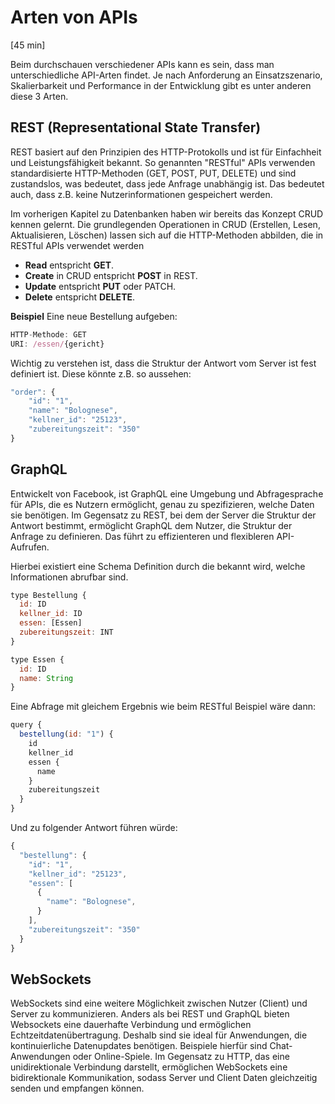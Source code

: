 # Arten von APIs
[45 min]

Beim durchschauen verschiedener APIs kann es sein, dass man unterschiedliche API-Arten findet. Je nach Anforderung an Einsatzszenario, Skalierbarkeit und Performance in der Entwicklung gibt es unter anderen diese 3 Arten.

## REST (Representational State Transfer)
REST basiert auf den Prinzipien des HTTP-Protokolls und ist für Einfachheit und Leistungsfähigkeit bekannt.
So genannten "RESTful" APIs verwenden standardisierte HTTP-Methoden (GET, POST, PUT, DELETE) und sind zustandslos, was bedeutet, dass jede Anfrage unabhängig ist. Das bedeutet auch, dass z.B. keine Nutzerinformationen gespeichert werden.

Im vorherigen Kapitel zu Datenbanken haben wir bereits das Konzept CRUD kennen gelernt. Die grundlegenden Operationen in CRUD (Erstellen, Lesen, Aktualisieren, Löschen) lassen sich auf die HTTP-Methoden abbilden, die in RESTful APIs verwendet werden
- **Read** entspricht **GET**.
- **Create** in CRUD entspricht **POST** in REST.
- **Update** entspricht **PUT** oder PATCH.
- **Delete** entspricht **DELETE**.

**Beispiel**
Eine neue Bestellung aufgeben:

```js
HTTP-Methode: GET
URI: /essen/{gericht}
``````

Wichtig zu verstehen ist, dass die Struktur der Antwort vom Server ist fest definiert ist. Diese könnte z.B. so aussehen:
```js
"order": {
    "id": "1",
    "name": "Bolognese",
    "kellner_id": "25123",
    "zubereitungszeit": "350"
}
```


## GraphQL

Entwickelt von Facebook, ist GraphQL eine Umgebung und Abfragesprache für APIs, die es Nutzern ermöglicht, genau zu spezifizieren, welche Daten sie benötigen.
Im Gegensatz zu REST, bei dem der Server die Struktur der Antwort bestimmt, ermöglicht GraphQL dem Nutzer, die Struktur der Anfrage zu definieren. Das führt zu effizienteren und flexibleren API-Aufrufen.

Hierbei existiert eine Schema Definition durch die bekannt wird, welche Informationen abrufbar sind.

```js
type Bestellung {
  id: ID
  kellner_id: ID
  essen: [Essen]
  zubereitungszeit: INT
}

type Essen {
  id: ID
  name: String
}
```

Eine Abfrage mit gleichem Ergebnis wie beim RESTful Beispiel wäre dann:

```js
query {
  bestellung(id: "1") {
    id
    kellner_id
    essen {
      name
    }
    zubereitungszeit
  }
}
```

Und zu folgender Antwort führen würde:

```js
{
  "bestellung": {
    "id": "1",
    "kellner_id": "25123",
    "essen": [
      {
        "name": "Bolognese",
      }
    ],
    "zubereitungszeit": "350"
  }
}
```

## WebSockets

WebSockets sind eine weitere Möglichkeit zwischen Nutzer (Client) und Server zu kommunizieren. Anders als bei REST und GraphQL bieten Websockets eine dauerhafte Verbindung und ermöglichen Echtzeitdatenübertragung. Deshalb sind sie ideal für Anwendungen, die kontinuierliche Datenupdates benötigen.
Beispiele hierfür sind Chat-Anwendungen oder Online-Spiele.
Im Gegensatz zu HTTP, das eine unidirektionale Verbindung darstellt, ermöglichen WebSockets eine bidirektionale Kommunikation, sodass Server und Client Daten gleichzeitig senden und empfangen können.